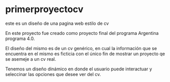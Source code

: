 # primerproyectocv

este es un diseño de una pagina web estilo de cv 

En este proyecto fue creado como proyecto final del programa Argentina programa 4.0.

El diseño del mismo es de un cv genérico, en cual la información que se encuentra en el mismo es ficticia con el único fin de mostrar un proyecto qe se asemeje a un cv real.

Tenemos un diseño dinámico en donde el usuario puede interactuar y seleccinar las opciones que desee ver del cv.
